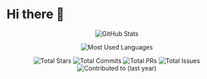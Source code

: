 # Hi there 👋

<!-- GitHub Stats -->
<p align="center">
  <img src="https://github-readme-stats.vercel.app/api?username=ashwin2500&show_icons=true&theme=dark&hide_title=true" alt="GitHub Stats">
</p>

<!-- Most Used Languages -->
<p align="center">
  <img src="https://github-readme-stats.vercel.app/api/top-langs/?username=ashwin2500&layout=compact&theme=dark" alt="Most Used Languages">
</p>

<!-- Badges -->
<p align="center">
  <img src="https://img.shields.io/github/stars/ashwin2500?style=for-the-badge" alt="Total Stars">
  <img src="https://img.shields.io/github/commits-since/ashwin2500/last?style=for-the-badge" alt="Total Commits">
  <img src="https://img.shields.io/github/issues-pr/ashwin2500?style=for-the-badge" alt="Total PRs">
  <img src="https://img.shields.io/github/issues/ashwin2500?style=for-the-badge" alt="Total Issues">
  <img src="https://img.shields.io/github/contributors/ashwin2500?style=for-the-badge" alt="Contributed to (last year)">
</p>

